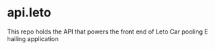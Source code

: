 # api.leto
This repo holds the API that powers the front end of Leto Car pooling E hailing application
